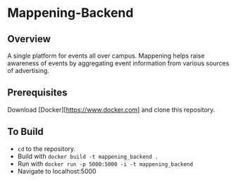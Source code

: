 # Mappening-Backend

## Overview
A single platform for events all over campus. Mappening helps raise awareness of events by aggregating event information from various sources of advertising.

## Prerequisites
Download [Docker][https://www.docker.com] and clone this repository. 

## To Build
* `cd` to the repository.
* Build with `docker build -t mappening_backend .`
* Run with `docker run -p 5000:5000 -i -t mappening_backend`
* Navigate to localhost:5000
